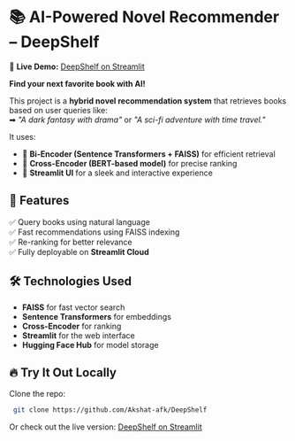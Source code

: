 # 📚 AI-Powered Novel Recommender – DeepShelf  

🔗 **Live Demo:** [DeepShelf on Streamlit](https://deepshelf.streamlit.app/)  

**Find your next favorite book with AI!**  

This project is a **hybrid novel recommendation system** that retrieves books based on user queries like:  
➡ *"A dark fantasy with drama"* or *"A sci-fi adventure with time travel."*  

It uses:  
- 🔹 **Bi-Encoder (Sentence Transformers + FAISS)** for efficient retrieval  
- 🔹 **Cross-Encoder (BERT-based model)** for precise ranking  
- 🔹 **Streamlit UI** for a sleek and interactive experience  

## 🚀 Features  
✅ Query books using natural language  
✅ Fast recommendations using FAISS indexing  
✅ Re-ranking for better relevance  
✅ Fully deployable on **Streamlit Cloud**  

## 🛠️ Technologies Used  
- **FAISS** for fast vector search  
- **Sentence Transformers** for embeddings  
- **Cross-Encoder** for ranking  
- **Streamlit** for the web interface  
- **Hugging Face Hub** for model storage  

## 🔥 Try It Out Locally  
 Clone the repo:  
  ```bash
   git clone https://github.com/Akshat-afk/DeepShelf
  ```
 Or check out the live version: [DeepShelf on Streamlit](https://deepshelf.streamlit.app/)  
